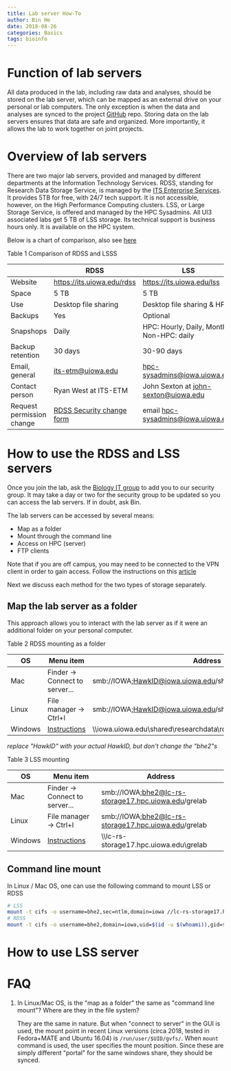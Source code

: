 ```yaml
---
title: Lab server How-To
author: Bin He
date: 2018-08-26
categories: Basics
tags: bioinfo
---
```


# Function of lab servers

All data produced in the lab, including raw data and analyses, should be stored on the lab server, which can be mapped as an external drive on your personal or lab computers. The only exception is when the data and analyses are synced to the project [GitHub](https://github.com/binhe-lab) repo. Storing data on the lab servers ensures that data are safe and organized. More importantly, it allows the lab to work together on joint projects.

# Overview of lab servers

There are two major lab servers, provided and managed by different departments at the Information Technology Services. RDSS, standing for Research Data Storage Service, is managed by the [ITS Enterprise Services](https://its.uiowa.edu/about/es). It provides 5TB for free, with 24/7 tech support. It is not accessible, however, on the High Performance Computing clusters. LSS, or Large Storage Service, is offered and managed by the HPC Sysadmins. All UI3 associated labs get 5 TB of LSS storage. Its technical support is business hours only. It is available on the HPC system.

Below is a chart of comparison, also see [here](https://its.uiowa.edu/researchstorage)

Table 1 Comparison of RDSS and LSSS

|  | RDSS | LSS |
|--|--|--|
| Website | <https://its.uiowa.edu/rdss> | <https://its.uiowa.edu/lss> |
| Space | 5 TB | 5 TB |
| Use   | Desktop file sharing | Desktop file sharing & HPC |
| Backups | Yes | Optional |
| Snapshops | Daily | HPC: Hourly, Daily, Monthly; Non-HPC: daily | 
| Backup retention | 30 days | 30-90 days |
| Email, general | <its-etm@uiowa.edu> | <hpc-sysadmins@iowa.uiowa.edu> |
| Contact person | Ryan West at ITS-ETM | John Sexton at <john-sexton@uiowa.edu> |
| Request permission change | [RDSS Security change form](https://uiowa.qualtrics.com/SE/?SID=SV_8qyutD7sDdwnOoB) | email <hpc-sysadmins@iowa.uiowa.edu> |

# How to use the RDSS and LSS servers

Once you join the lab, ask the [Biology IT group](mailto:biology-help-sm@uiowa.edu) to add you to our security group. It may take a day or two for the security group to be updated so you can access the lab servers. If in doubt, ask Bin.

The lab servers can be accessed by several means:

- Map as a folder
- Mount through the command line
- Access on HPC (server)
- FTP clients
    
Note that if you are off campus, you may need to be connected to the VPN client in order to gain access. Follow the instructions on this [article](https://its.uiowa.edu/support/article/1876)

Next we discuss each method for the two types of storage separately.

## Map the lab server as a folder

This approach allows you to interact with the lab server as if it were an additional folder on your personal computer.

Table 2  RDSS mounting as a folder

| OS | Menu item | Address |
|----|--------|------|
| Mac | Finder -> Connect to server... | smb://IOWA;HawkID@iowa.uiowa.edu/shared/researchdata/rdss_bhe2 |
| Linux | File manager -> Ctrl+l | smb://IOWA;HawkID@iowa.uiowa.edu/shared/researchdata/rdss_bhe2 |
| Windows | [Instructions](https://its.uiowa.edu/support/article/102465) | \\\\iowa.uiowa.edu\shared\researchdata\rdss_bhe2 |

*replace "HawkID" with your actual HawkID, but don't change the "bhe2"s*

Table 3  LSS mounting

| OS | Menu item | Address |
|----|--------|------|
| Mac | Finder -> Connect to server... | smb://IOWA;bhe2@lc-rs-storage17.hpc.uiowa.edu/grelab |
| Linux | File manager -> Ctrl+l | smb://IOWA;bhe2@lc-rs-storage17.hpc.uiowa.edu/grelab |
| Windows | [Instructions](https://its.uiowa.edu/support/article/102465) | \\\\lc-rs-storage17.hpc.uiowa.edu\grelab |

## Command line mount

In Linux / Mac OS, one can use the following command to mount LSS or RDSS

```bash
# LSS
mount -t cifs -o username=bhe2,sec=ntlm,domain=iowa //lc-rs-storage17.hpc.uiowa.edu/grelab /mnt/cifs/lss_grelab
# RDSS
mount -t cifs -o username=bhe2,domain=iowa,uid=$(id -u $(whoami)),gid=$(id -g $(whoami)) //rdss.iowa.uiowa.edu/rdss_bhe2 /mnt/cifs/rdss_bhe2 # the additional uid and gid options are required so that the cifs client knows that these are the uid and gid for the user that matches the uid and gid on the server, which can be different.
```

# How to use LSS server


# FAQ

1. In Linux/Mac OS, is the "map as a folder" the same as "command line mount"? Where are they in the file system?

    They are the same in nature. But when "connect to server" in the GUI is used, the mount point in recent Linux versions (circa 2018, tested in Fedora+MATE and Ubuntu 16.04) is `/run/user/$UID/gvfs/`. When `mount` command is used, the user specifies the mount position. Since these are simply different "portal" for the same windows share, they should be synced.
